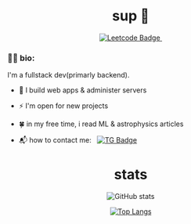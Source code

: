 <div id="header" align="center">
  
  <h1>sup 👋</h1>

  <a href="https://leetcode.com/equqe">
  <img src="https://img.shields.io/badge/Leetcode-black?style=for-the-badge&logo=leetcode&logoColor=white" alt="Leetcode Badge"/>
  <img src="https://komarev.com/ghpvc/?username=equqe&style=flat-square&color=blue" alt=""/>
  </a>
</div>

### :woman_technologist: bio:
I'm a fullstack dev(primarly backend).
- 🔭 I build web apps & administer servers

- ⚡ I'm open for new projects

- 🍀 in my free time, i read ML & astrophysics articles

- 📬 how to contact me: &nbsp; [![TG Badge](https://img.shields.io/badge/-tg-blue?style=flat&logo=telegram&logoColor=white)](https://t.me/html_F5F5F5)

<div id="stats" align="center">
  
<h1> stats </h1>

![GitHub stats](https://github-readme-stats.vercel.app/api?username=equqe&show_icons=true&bg_color=00000000&rank_icon=github)

[![Top Langs](https://github-readme-stats.vercel.app/api/top-langs/?username=equqe&show_icons=true&theme=transparent&layout=compact)](https://github.com/anuraghazra/github-readme-stats)
</div>



